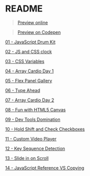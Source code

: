 # README

> [Preview online](https://wispamulet.github.io/js30-practice/)

> [Preview on Codepen](https://codepen.io/collection/DJNMGE/)

[01 - JavaScript Drum Kit](../../tree/master/01%20-%20JavaScript%20Drum%20Kit)

[02 - JS and CSS clock](../../tree/master/02%20-%20JS%20and%20CSS%20clock)

[03 - CSS Variables](../../tree/master/03%20-%20CSS%20Variables)

[04 - Array Cardio Day 1](../../tree/master/04%20-%20Array%20Cardio%20Day%201)

[05 - Flex Panel Gallery](../../tree/master/05%20-%20Flex%20Panel%20Gallery)

[06 - Type Ahead](../../tree/master/06%20-%20Type%20Ahead)

[07 - Array Cardio Day 2](../../tree/master/07%20-%20Array%20Cardio%20Day%202)

[08 - Fun with HTML5 Canvas](../../tree/master/08%20-%20Fun%20with%20HTML5%20Canvas)

[09 - Dev Tools Domination](../../tree/master/09%20-%20Dev%20Tools%20Domination)

[10 - Hold Shift and Check Checkboxes](../../tree/master/10%20-%20Hold%20Shift%20and%20Check%20Checkboxes)

[11 - Custom Video Player](../../tree/master/11%20-%20Custom%20Video%20Player)

[12 - Key Sequence Detection](../../tree/master/12%20-%20Key%20Sequenceo%20Detection)

[13 - Slide in on Scroll](../../tree/master/13%20-%20Slide%20in%20on%20Scroll)

[14 - JavaScript Reference VS Copying](../../tree/master/14%20-%20JavaScript%20Reference%20VS%20Copying)
